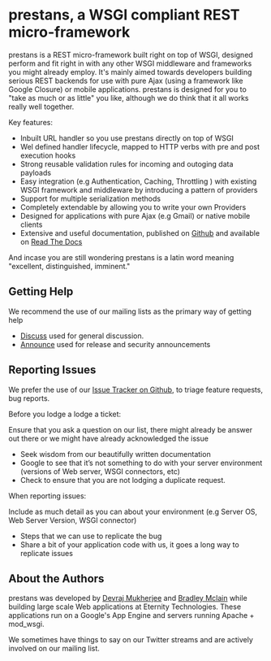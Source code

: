 prestans, a WSGI compliant REST micro-framework
===============================================

prestans is a REST micro-framework built right on top of WSGI, designed perform and fit right in with any other WSGI middleware and frameworks you might already employ. It's mainly aimed towards developers building serious REST backends for use with pure Ajax (using a framework like Google Closure) or mobile applications. prestans is designed for you to "take as much or as little" you like, although we do think that it all works really well together.

Key features:

* Inbuilt URL handler so you use prestans directly on top of WSGI
* Wel defined handler lifecycle, mapped to HTTP verbs with pre and post execution hooks
* Strong reusable validation rules for incoming and outoging data payloads
* Easy integration (e.g Authentication, Caching, Throttling ) with existing WSGI framework and middleware by introducing a pattern of providers
* Support for multiple serialization methods
* Completely extendable by allowing you to write your own Providers
* Designed for applications with pure Ajax (e.g Gmail) or native mobile clients
* Extensive and useful documentation, published on [Github](http://github.com/prestans/prestans-docs, "Docs source") and available on [Read The Docs](http://docs.prestans.org "prestans documentation")

And incase you are still wondering prestans is a latin word meaning "excellent, distinguished, imminent."

Getting Help
------------

We recommend the use of our mailing lists as the primary way of getting help

* [Discuss](http://groups.google.com/group/prestans-discuss, "Discuss") used for general discussion.
* [Announce](http://groups.google.com/group/prestans-announce, "Announce") used for release and security announcements


Reporting Issues
----------------

We prefer the use of our [Issue Tracker on Github]("https://github.com/prestans/prestans/issues", "Issue Tracker"), to triage feature requests, bug reports.

Before you lodge a lodge a ticket:

Ensure that you ask a question on our list, there might already be answer out there or we might have already acknowledged the issue

* Seek wisdom from our beautifully written documentation
* Google to see that it’s not something to do with your server environment (versions of Web server, WSGI connectors, etc)
* Check to ensure that you are not lodging a duplicate request.

When reporting issues:

Include as much detail as you can about your environment (e.g Server OS, Web Server Version, WSGI connector)

* Steps that we can use to replicate the bug
* Share a bit of your application code with us, it goes a long way to replicate issues


About the Authors
-----------------

prestans was developed by [Devraj Mukherjee](http://twitter.com/mdevraj, "Devraj Mukherjee on Twitter") and [Bradley Mclain](http://twitter.com/bradley_mclain, "Brad Mclain on Twitter") while building large scale Web applications at Eternity Technologies. These applications run on a Google's App Engine and servers running Apache + mod_wsgi.

We sometimes have things to say on our Twitter streams and are actively involved on our mailing list.

